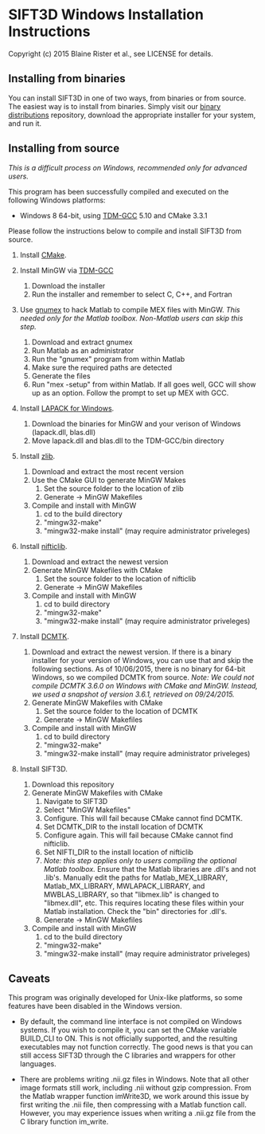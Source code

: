 # SIFT3D Windows Installation Instructions

Copyright (c) 2015 Blaine Rister et al., see LICENSE for details.

## Installing from binaries

You can install SIFT3D in one of two ways, from binaries or from source. The easiest way is to install from binaries. Simply visit our [binary distributions](https://github.com/bbrister/SIFT3D-installers) repository, download the appropriate installer for your system, and run it.

## Installing from source

*This is a difficult process on Windows, recommended only for advanced users.*

This program has been successfully compiled and executed on the following Windows platforms:
* Windows 8 64-bit, using [TDM-GCC](http://tdm-gcc.tdragon.net/) 5.10 and CMake 3.3.1

Please follow the instructions below to compile and install SIFT3D from source.

1. Install [CMake](http://www.cmake.org).

2. Install MinGW via [TDM-GCC](http://tdm-gcc.tdragon.net/)
	1. Download the installer
	2. Run the installer and remember to select C, C++, and Fortran

3. Use [gnumex](http://gnumex.sourceforge.net/documentation.html#L131) to hack Matlab to compile MEX files with MinGW. *This needed only for the Matlab toolbox. Non-Matlab users can skip this step.*
	1. Download and extract gnumex
	2. Run Matlab as an administrator
	3. Run the "gnumex" program from within Matlab
	4. Make sure the required paths are detected
	5. Generate the files
	6. Run "mex -setup" from within Matlab. If all goes well, GCC will show up as an option. Follow the prompt to set up MEX with GCC.

4. Install [LAPACK for Windows](http://icl.cs.utk.edu/lapack-for-windows/lapack/index.html#libraries).
	1. Download the binaries for MinGW and your verison of Windows (lapack.dll, blas.dll)
	2. Move lapack.dll and blas.dll to the TDM-GCC/bin directory 

5. Install [zlib](http://zlib.net/).
	1. Download and extract the most recent version
	2. Use the CMake GUI to generate MinGW Makes
		1. Set the source folder to the location of zlib
		2. Generate -> MinGW Makefiles
	3. Compile and install with MinGW
		1. cd to the build directory
		2. "mingw32-make"
		3. "mingw32-make install" (may require administrator priveleges)

6. Install [nifticlib](http://sourceforge.net/projects/niftilib/files/nifticlib/).
	1. Download and extract the newest version
	2. Generate MinGW Makefiles with CMake
		1. Set the source folder to the location of nifticlib
		2. Generate -> MinGW Makefiles
	3. Compile and install with MinGW
		1. cd to build directory
		2. "mingw32-make"
		3. "mingw32-make install" (may require administrator priveleges)

7. Install [DCMTK](http://www.dcmtk.org).
	1. Download and extract the newest version. If there is a binary installer for your version of Windows, you can use that and skip the following sections. As of 10/06/2015, there is no binary for 64-bit Windows, so we compiled DCMTK from source. *Note: We could not compile DCMTK 3.6.0 on Windows with CMake and MinGW. Instead, we used a snapshot of version 3.6.1, retrieved on 09/24/2015.*
	2. Generate MinGW Makefiles with CMake
		1. Set the source folder to the location of DCMTK
		2. Generate -> MinGW Makefiles
	3. Compile and install with MinGW
		1. cd to build directory
		2. "mingw32-make"
		3. "mingw32-make install" (may require administrator priveleges)

8. Install SIFT3D.
	1. Download this repository
	2. Generate MinGW Makefiles with CMake
		1. Navigate to SIFT3D
		2. Select "MinGW Makefiles"
		3. Configure. This will fail because CMake cannot find DCMTK.
		4. Set DCMTK_DIR to the install location of DCMTK
		3. Configure again. This will fail because CMake cannot find nifticlib.
		4. Set NIFTI_DIR to the install location of nifticlib
		5. *Note: this step applies only to users compiling the optional Matlab toolbox.* Ensure that the Matlab libraries are .dll's and not .lib's. Manually edit the paths for Matlab_MEX_LIBRARY, Matlab_MX_LIBRARY, MWLAPACK_LIBRARY, and MWBLAS_LIBRARY, so that "libmex.lib" is changed to "libmex.dll", etc. This requires locating these files within your Matlab installation. Check the "bin" directories for .dll's.
		6. Generate -> MinGW Makefiles
	3. Compile and install with MinGW
		1. cd to the build directory
		2. "mingw32-make"
		3. "mingw32-make install" (may require administrator priveleges)

## Caveats

This program was originally developed for Unix-like platforms, so some features have been disabled in the Windows version. 

* By default, the command line interface is not compiled on Windows systems. If you wish to compile it, you can set the CMake variable BUILD_CLI to ON. This is not officially supported, and the resulting executables may not function correctly. The good news is that you can still access SIFT3D through the C libraries and wrappers for other languages.

* There are problems writing .nii.gz files in Windows. Note that all other image formats still work, including .nii without gzip compression. From the Matlab wrapper function imWrite3D, we work around this issue by first writing the .nii file, then compressing with a Matlab function call. However, you may experience issues when writing a .nii.gz file from the C library function im_write.
